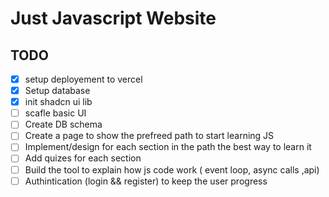 # Just Javascript Website

## TODO

- [x] setup deployement to vercel
- [x] Setup database
- [x] init shadcn ui lib
- [ ] scafle basic UI
- [ ] Create DB schema
- [ ] Create a page to show the prefreed path to start learning JS
- [ ] Implement/design for each section in the path the best way to learn it
- [ ] Add quizes for each section
- [ ] Build the tool to explain how js code work ( event loop, async calls ,api)
- [ ] Authintication (login && register) to keep the user progress
